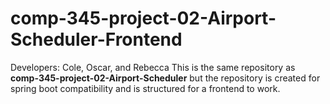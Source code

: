 # comp-345-project-02-Airport-Scheduler-Frontend

Developers: Cole, Oscar, and Rebecca
This is the same repository as **comp-345-project-02-Airport-Scheduler** but the repository is created for spring boot compatibility and is structured for a frontend to work.
